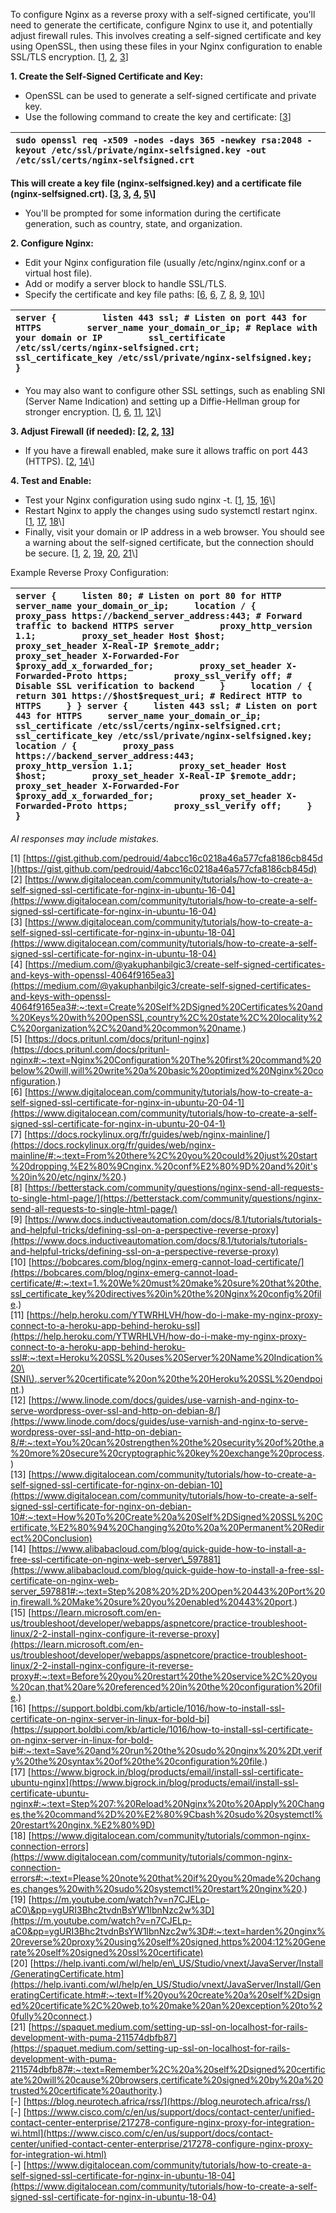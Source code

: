 

To configure Nginx as a reverse proxy with a self-signed certificate, you'll need to generate the certificate, configure Nginx to use it, and potentially adjust firewall rules. This involves creating a self-signed certificate and key using OpenSSL, then using these files in your Nginx configuration to enable SSL/TLS encryption. \[[1](https://gist.github.com/pedrouid/4abcc16c0218a46a577cfa8186cb845d), [2](https://www.digitalocean.com/community/tutorials/how-to-create-a-self-signed-ssl-certificate-for-nginx-in-ubuntu-16-04), [3](https://www.digitalocean.com/community/tutorials/how-to-create-a-self-signed-ssl-certificate-for-nginx-in-ubuntu-18-04)\]

**1\. Create the Self-Signed Certificate and Key:**

* OpenSSL can be used to generate a self-signed certificate and private key.  
* Use the following command to create the key and certificate: \[[3](https://www.digitalocean.com/community/tutorials/how-to-create-a-self-signed-ssl-certificate-for-nginx-in-ubuntu-18-04)\]

|     `sudo openssl req -x509 -nodes -days 365 -newkey rsa:2048 -keyout /etc/ssl/private/nginx-selfsigned.key -out /etc/ssl/certs/nginx-selfsigned.crt` |
| :---- |

**This will create a key file (nginx-selfsigned.key) and a certificate file (nginx-selfsigned.crt). \[[3](https://www.digitalocean.com/community/tutorials/how-to-create-a-self-signed-ssl-certificate-for-nginx-in-ubuntu-18-04), [3](https://www.digitalocean.com/community/tutorials/how-to-create-a-self-signed-ssl-certificate-for-nginx-in-ubuntu-18-04), [4](https://medium.com/@yakuphanbilgic3/create-self-signed-certificates-and-keys-with-openssl-4064f9165ea3#:~:text=Create%20Self%2DSigned%20Certificates%20and%20Keys%20with%20OpenSSL,country%2C%20state%2C%20locality%2C%20organization%2C%20and%20common%20name.), [5](https://docs.pritunl.com/docs/pritunl-nginx#:~:text=Nginx%20Configuration%20The%20first%20command%20below%20will,will%20write%20a%20basic%20optimized%20Nginx%20configuration.)\]**

* You'll be prompted for some information during the certificate generation, such as country, state, and organization.

**2\. Configure Nginx:**

* Edit your Nginx configuration file (usually /etc/nginx/nginx.conf or a virtual host file).  
* Add or modify a server block to handle SSL/TLS.  
* Specify the certificate and key file paths: \[[6](https://www.digitalocean.com/community/tutorials/how-to-create-a-self-signed-ssl-certificate-for-nginx-in-ubuntu-20-04-1), [6](https://www.digitalocean.com/community/tutorials/how-to-create-a-self-signed-ssl-certificate-for-nginx-in-ubuntu-20-04-1), [7](https://docs.rockylinux.org/fr/guides/web/nginx-mainline/#:~:text=From%20there%2C%20you%20could%20just%20start%20dropping,%E2%80%9Cnginx.%20conf%E2%80%9D%20and%20it's%20in%20/etc/nginx/%20.), [8](https://betterstack.com/community/questions/nginx-send-all-requests-to-single-html-page/), [9](https://www.docs.inductiveautomation.com/docs/8.1/tutorials/tutorials-and-helpful-tricks/defining-ssl-on-a-perspective-reverse-proxy), [10](https://bobcares.com/blog/nginx-emerg-cannot-load-certificate/#:~:text=1.%20We%20must%20make%20sure%20that%20the,ssl_certificate_key%20directives%20in%20the%20Nginx%20config%20file.)\]

|     `server {         listen 443 ssl; # Listen on port 443 for HTTPS         server_name your_domain_or_ip; # Replace with your domain or IP         ssl_certificate /etc/ssl/certs/nginx-selfsigned.crt;         ssl_certificate_key /etc/ssl/private/nginx-selfsigned.key;     }` |
| :---- |

* You may also want to configure other SSL settings, such as enabling SNI (Server Name Indication) and setting up a Diffie-Hellman group for stronger encryption. \[[1](https://gist.github.com/pedrouid/4abcc16c0218a46a577cfa8186cb845d), [6](https://www.digitalocean.com/community/tutorials/how-to-create-a-self-signed-ssl-certificate-for-nginx-in-ubuntu-20-04-1), [11](https://help.heroku.com/YTWRHLVH/how-do-i-make-my-nginx-proxy-connect-to-a-heroku-app-behind-heroku-ssl#:~:text=Heroku%20SSL%20uses%20Server%20Name%20Indication%20\(SNI\).,server%20certificate%20on%20the%20Heroku%20SSL%20endpoint.), [12](https://www.linode.com/docs/guides/use-varnish-and-nginx-to-serve-wordpress-over-ssl-and-http-on-debian-8/#:~:text=You%20can%20strengthen%20the%20security%20of%20the,a%20more%20secure%20cryptographic%20key%20exchange%20process.)\]

**3\. Adjust Firewall (if needed): \[[2](https://www.digitalocean.com/community/tutorials/how-to-create-a-self-signed-ssl-certificate-for-nginx-in-ubuntu-16-04), [2](https://www.digitalocean.com/community/tutorials/how-to-create-a-self-signed-ssl-certificate-for-nginx-in-ubuntu-16-04), [13](https://www.digitalocean.com/community/tutorials/how-to-create-a-self-signed-ssl-certificate-for-nginx-on-debian-10#:~:text=How%20To%20Create%20a%20Self%2DSigned%20SSL%20Certificate,%E2%80%94%20Changing%20to%20a%20Permanent%20Redirect%20Conclusion)\]**

* If you have a firewall enabled, make sure it allows traffic on port 443 (HTTPS). \[[2](https://www.digitalocean.com/community/tutorials/how-to-create-a-self-signed-ssl-certificate-for-nginx-in-ubuntu-16-04), [14](https://www.alibabacloud.com/blog/quick-guide-how-to-install-a-free-ssl-certificate-on-nginx-web-server_597881#:~:text=Step%208%20%2D%20Open%20443%20Port%20in,firewall.%20Make%20sure%20you%20enabled%20443%20port.)\]

**4\. Test and Enable:**

* Test your Nginx configuration using sudo nginx \-t. \[[1](https://gist.github.com/pedrouid/4abcc16c0218a46a577cfa8186cb845d), [15](https://learn.microsoft.com/en-us/troubleshoot/developer/webapps/aspnetcore/practice-troubleshoot-linux/2-2-install-nginx-configure-it-reverse-proxy#:~:text=Before%20you%20restart%20the%20service%2C%20you%20can,that%20are%20referenced%20in%20the%20configuration%20file.), [16](https://support.boldbi.com/kb/article/1016/how-to-install-ssl-certificate-on-nginx-server-in-linux-for-bold-bi#:~:text=Save%20and%20run%20the%20sudo%20nginx%20%2Dt,verify%20the%20syntax%20of%20the%20configuration%20file.)\]  
* Restart Nginx to apply the changes using sudo systemctl restart nginx. \[[1](https://gist.github.com/pedrouid/4abcc16c0218a46a577cfa8186cb845d), [17](https://www.bigrock.in/blog/products/email/install-ssl-certificate-ubuntu-nginx#:~:text=Step%207:%20Reload%20Nginx%20to%20Apply%20Changes,the%20command%2D%20%E2%80%9Cbash%20sudo%20systemctl%20restart%20nginx.%E2%80%9D), [18](https://www.digitalocean.com/community/tutorials/common-nginx-connection-errors#:~:text=Please%20note%20that%20if%20you%20made%20changes,changes%20with%20sudo%20systemctl%20restart%20nginx%20.)\]  
* Finally, visit your domain or IP address in a web browser. You should see a warning about the self-signed certificate, but the connection should be secure. \[[1](https://gist.github.com/pedrouid/4abcc16c0218a46a577cfa8186cb845d), [2](https://www.digitalocean.com/community/tutorials/how-to-create-a-self-signed-ssl-certificate-for-nginx-in-ubuntu-16-04), [19](https://m.youtube.com/watch?v=n7CJELp-aC0&pp=ygURI3Bhc2tvdnBsYW1lbnNzc2w%3D#:~:text=harden%20nginx%20reverse%20proxy%20using%20self%20signed,https%2004:12%20Generate%20self%20signed%20ssl%20certificate), [20](https://help.ivanti.com/wl/help/en_US/Studio/vnext/JavaServer/Install/GeneratingCertificate.htm#:~:text=If%20you%20create%20a%20self%2Dsigned%20certificate%2C%20web,to%20make%20an%20exception%20to%20fully%20connect.), [21](https://spaquet.medium.com/setting-up-ssl-on-localhost-for-rails-development-with-puma-211574dbfb87#:~:text=Remember%2C%20a%20self%2Dsigned%20certificate%20will%20cause%20browsers,certificate%20signed%20by%20a%20trusted%20certificate%20authority.)\]

Example Reverse Proxy Configuration:

| `server {     listen 80; # Listen on port 80 for HTTP     server_name your_domain_or_ip;     location / {         proxy_pass https://backend_server_address:443; # Forward traffic to backend HTTPS server         proxy_http_version 1.1;         proxy_set_header Host $host;         proxy_set_header X-Real-IP $remote_addr;         proxy_set_header X-Forwarded-For $proxy_add_x_forwarded_for;         proxy_set_header X-Forwarded-Proto https;         proxy_ssl_verify off; # Disable SSL verification to backend     }     location / {         return 301 https://$host$request_uri; # Redirect HTTP to HTTPS     } } server {     listen 443 ssl; # Listen on port 443 for HTTPS     server_name your_domain_or_ip;     ssl_certificate /etc/ssl/certs/nginx-selfsigned.crt;     ssl_certificate_key /etc/ssl/private/nginx-selfsigned.key;     location / {         proxy_pass https://backend_server_address:443;         proxy_http_version 1.1;         proxy_set_header Host $host;         proxy_set_header X-Real-IP $remote_addr;         proxy_set_header X-Forwarded-For $proxy_add_x_forwarded_for;         proxy_set_header X-Forwarded-Proto https;         proxy_ssl_verify off;     } }` |
| :---- |

*AI responses may include mistakes.*

\[1\] [https://gist.github.com/pedrouid/4abcc16c0218a46a577cfa8186cb845d](https://gist.github.com/pedrouid/4abcc16c0218a46a577cfa8186cb845d)  
\[2\] [https://www.digitalocean.com/community/tutorials/how-to-create-a-self-signed-ssl-certificate-for-nginx-in-ubuntu-16-04](https://www.digitalocean.com/community/tutorials/how-to-create-a-self-signed-ssl-certificate-for-nginx-in-ubuntu-16-04)  
\[3\] [https://www.digitalocean.com/community/tutorials/how-to-create-a-self-signed-ssl-certificate-for-nginx-in-ubuntu-18-04](https://www.digitalocean.com/community/tutorials/how-to-create-a-self-signed-ssl-certificate-for-nginx-in-ubuntu-18-04)  
\[4\] [https://medium.com/@yakuphanbilgic3/create-self-signed-certificates-and-keys-with-openssl-4064f9165ea3](https://medium.com/@yakuphanbilgic3/create-self-signed-certificates-and-keys-with-openssl-4064f9165ea3#:~:text=Create%20Self%2DSigned%20Certificates%20and%20Keys%20with%20OpenSSL,country%2C%20state%2C%20locality%2C%20organization%2C%20and%20common%20name.)  
\[5\] [https://docs.pritunl.com/docs/pritunl-nginx](https://docs.pritunl.com/docs/pritunl-nginx#:~:text=Nginx%20Configuration%20The%20first%20command%20below%20will,will%20write%20a%20basic%20optimized%20Nginx%20configuration.)  
\[6\] [https://www.digitalocean.com/community/tutorials/how-to-create-a-self-signed-ssl-certificate-for-nginx-in-ubuntu-20-04-1](https://www.digitalocean.com/community/tutorials/how-to-create-a-self-signed-ssl-certificate-for-nginx-in-ubuntu-20-04-1)  
\[7\] [https://docs.rockylinux.org/fr/guides/web/nginx-mainline/](https://docs.rockylinux.org/fr/guides/web/nginx-mainline/#:~:text=From%20there%2C%20you%20could%20just%20start%20dropping,%E2%80%9Cnginx.%20conf%E2%80%9D%20and%20it's%20in%20/etc/nginx/%20.)  
\[8\] [https://betterstack.com/community/questions/nginx-send-all-requests-to-single-html-page/](https://betterstack.com/community/questions/nginx-send-all-requests-to-single-html-page/)  
\[9\] [https://www.docs.inductiveautomation.com/docs/8.1/tutorials/tutorials-and-helpful-tricks/defining-ssl-on-a-perspective-reverse-proxy](https://www.docs.inductiveautomation.com/docs/8.1/tutorials/tutorials-and-helpful-tricks/defining-ssl-on-a-perspective-reverse-proxy)  
\[10\] [https://bobcares.com/blog/nginx-emerg-cannot-load-certificate/](https://bobcares.com/blog/nginx-emerg-cannot-load-certificate/#:~:text=1.%20We%20must%20make%20sure%20that%20the,ssl_certificate_key%20directives%20in%20the%20Nginx%20config%20file.)  
\[11\] [https://help.heroku.com/YTWRHLVH/how-do-i-make-my-nginx-proxy-connect-to-a-heroku-app-behind-heroku-ssl](https://help.heroku.com/YTWRHLVH/how-do-i-make-my-nginx-proxy-connect-to-a-heroku-app-behind-heroku-ssl#:~:text=Heroku%20SSL%20uses%20Server%20Name%20Indication%20\(SNI\).,server%20certificate%20on%20the%20Heroku%20SSL%20endpoint.)  
\[12\] [https://www.linode.com/docs/guides/use-varnish-and-nginx-to-serve-wordpress-over-ssl-and-http-on-debian-8/](https://www.linode.com/docs/guides/use-varnish-and-nginx-to-serve-wordpress-over-ssl-and-http-on-debian-8/#:~:text=You%20can%20strengthen%20the%20security%20of%20the,a%20more%20secure%20cryptographic%20key%20exchange%20process.)  
\[13\] [https://www.digitalocean.com/community/tutorials/how-to-create-a-self-signed-ssl-certificate-for-nginx-on-debian-10](https://www.digitalocean.com/community/tutorials/how-to-create-a-self-signed-ssl-certificate-for-nginx-on-debian-10#:~:text=How%20To%20Create%20a%20Self%2DSigned%20SSL%20Certificate,%E2%80%94%20Changing%20to%20a%20Permanent%20Redirect%20Conclusion)  
\[14\] [https://www.alibabacloud.com/blog/quick-guide-how-to-install-a-free-ssl-certificate-on-nginx-web-server\_597881](https://www.alibabacloud.com/blog/quick-guide-how-to-install-a-free-ssl-certificate-on-nginx-web-server_597881#:~:text=Step%208%20%2D%20Open%20443%20Port%20in,firewall.%20Make%20sure%20you%20enabled%20443%20port.)  
\[15\] [https://learn.microsoft.com/en-us/troubleshoot/developer/webapps/aspnetcore/practice-troubleshoot-linux/2-2-install-nginx-configure-it-reverse-proxy](https://learn.microsoft.com/en-us/troubleshoot/developer/webapps/aspnetcore/practice-troubleshoot-linux/2-2-install-nginx-configure-it-reverse-proxy#:~:text=Before%20you%20restart%20the%20service%2C%20you%20can,that%20are%20referenced%20in%20the%20configuration%20file.)  
\[16\] [https://support.boldbi.com/kb/article/1016/how-to-install-ssl-certificate-on-nginx-server-in-linux-for-bold-bi](https://support.boldbi.com/kb/article/1016/how-to-install-ssl-certificate-on-nginx-server-in-linux-for-bold-bi#:~:text=Save%20and%20run%20the%20sudo%20nginx%20%2Dt,verify%20the%20syntax%20of%20the%20configuration%20file.)  
\[17\] [https://www.bigrock.in/blog/products/email/install-ssl-certificate-ubuntu-nginx](https://www.bigrock.in/blog/products/email/install-ssl-certificate-ubuntu-nginx#:~:text=Step%207:%20Reload%20Nginx%20to%20Apply%20Changes,the%20command%2D%20%E2%80%9Cbash%20sudo%20systemctl%20restart%20nginx.%E2%80%9D)  
\[18\] [https://www.digitalocean.com/community/tutorials/common-nginx-connection-errors](https://www.digitalocean.com/community/tutorials/common-nginx-connection-errors#:~:text=Please%20note%20that%20if%20you%20made%20changes,changes%20with%20sudo%20systemctl%20restart%20nginx%20.)  
\[19\] [https://m.youtube.com/watch?v=n7CJELp-aC0\&pp=ygURI3Bhc2tvdnBsYW1lbnNzc2w%3D](https://m.youtube.com/watch?v=n7CJELp-aC0&pp=ygURI3Bhc2tvdnBsYW1lbnNzc2w%3D#:~:text=harden%20nginx%20reverse%20proxy%20using%20self%20signed,https%2004:12%20Generate%20self%20signed%20ssl%20certificate)  
\[20\] [https://help.ivanti.com/wl/help/en\_US/Studio/vnext/JavaServer/Install/GeneratingCertificate.htm](https://help.ivanti.com/wl/help/en_US/Studio/vnext/JavaServer/Install/GeneratingCertificate.htm#:~:text=If%20you%20create%20a%20self%2Dsigned%20certificate%2C%20web,to%20make%20an%20exception%20to%20fully%20connect.)  
\[21\] [https://spaquet.medium.com/setting-up-ssl-on-localhost-for-rails-development-with-puma-211574dbfb87](https://spaquet.medium.com/setting-up-ssl-on-localhost-for-rails-development-with-puma-211574dbfb87#:~:text=Remember%2C%20a%20self%2Dsigned%20certificate%20will%20cause%20browsers,certificate%20signed%20by%20a%20trusted%20certificate%20authority.)  
\[-\] [https://blog.neurotech.africa/rss/](https://blog.neurotech.africa/rss/)  
\[-\] [https://www.cisco.com/c/en/us/support/docs/contact-center/unified-contact-center-enterprise/217278-configure-nginx-proxy-for-integration-wi.html](https://www.cisco.com/c/en/us/support/docs/contact-center/unified-contact-center-enterprise/217278-configure-nginx-proxy-for-integration-wi.html)  
\[-\] [https://www.digitalocean.com/community/tutorials/how-to-create-a-self-signed-ssl-certificate-for-nginx-in-ubuntu-18-04](https://www.digitalocean.com/community/tutorials/how-to-create-a-self-signed-ssl-certificate-for-nginx-in-ubuntu-18-04)